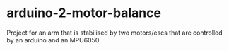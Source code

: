 # arduino-2-motor-balance
 Project for an arm that is stabilised by two motors/escs that are controlled by an arduino and an MPU6050. 
